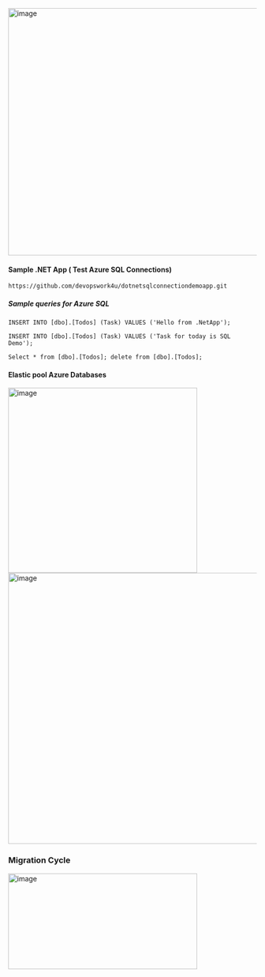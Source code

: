 <img width="1077" height="501" alt="image" src="https://github.com/user-attachments/assets/cdb6f25d-c087-4ccd-a41e-2a096dce2c20" />


#### Sample .NET App ( Test Azure SQL Connections)  
`https://github.com/devopswork4u/dotnetsqlconnectiondemoapp.git`
##### Sample queries for Azure SQL

`INSERT INTO [dbo].[Todos] (Task)
VALUES ('Hello from .NetApp');`  

`INSERT INTO [dbo].[Todos] (Task)
VALUES ('Task for today is SQL Demo');`  

`Select * from [dbo].[Todos];
delete from [dbo].[Todos];`  


#### Elastic pool Azure Databases

<img width="383" height="375" alt="image" src="https://github.com/user-attachments/assets/6a527b9d-6877-4c57-a812-9ba8e9347d0e" />

<img width="766" height="549" alt="image" src="https://github.com/user-attachments/assets/77f4b5a8-2c3d-47f5-9352-7b4503a95fea" />



### Migration Cycle 
<img width="383" height="194" alt="image" src="https://github.com/user-attachments/assets/9ccc9e6e-c66f-4118-bebc-1bc44748890b" />


